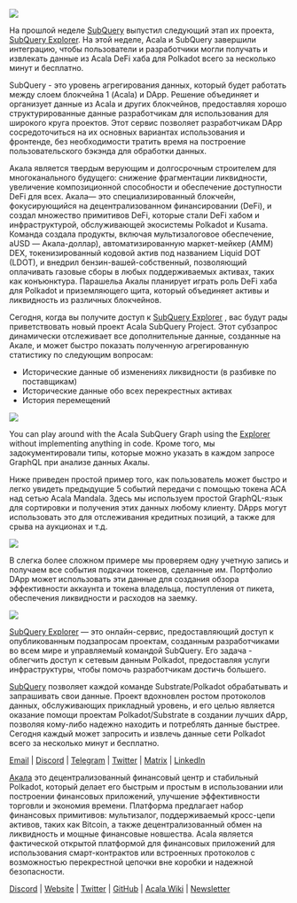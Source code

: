 ![](https://miro.medium.com/max/1400/1*cg4kJs0WEcyPP73EAtHomA.png)


На прошлой неделе [SubQuery](https://www.subquery.network/) выпустил следующий этап их проекта, [SubQuery Explorer](https://explorer.subquery.network/). На этой неделе, Acala и SubQuery завершили интеграцию, чтобы пользователи и разработчики могли получать и извлекать данные из Acala DeFi хаба для Polkadot всего за несколько минут и бесплатно.

SubQuery - это уровень агрегирования данных, который будет работать между слоем блокчейна 1 (Acala) и DApp. Решение объединяет и организует данные из Acala и других блокчейнов, предоставляя хорошо структурированные данные разработчикам для использования для широкого круга проектов. Этот сервис позволяет разработчикам DApp сосредоточиться на их основных вариантах использования и фронтенде, без необходимости тратить время на построение пользовательского бэкэнда для обработки данных.

Акала является твердым верующим и долгосрочным строителем для многоканального будущего: снижение фрагментации ликвидности, увеличение композиционной способности и обеспечение доступности DeFi для всех. Акала— это специализированный блокчейн, фокусирующийся на децентрализованном финансировании (DeFi), и создал множество примитивов DeFi, которые стали DeFi хабом и инфраструктурой, обслуживающей экосистемы Polkadot и Kusama. Команда создала продукты, включая мультизалоговое обеспечение, аUSD — Акала-доллар), автоматизированную маркет-мейкер (AMM) DEX, токенизированный кодовой актив под названием Liquid DOT (LDOT), и внедрил бензин-вашей-собственный, позволяющий оплачивать газовые сборы в любых поддерживаемых активах, таких как конъюнктура. Парашельа Акалы планирует играть роль DeFi хаба для Polkadot и приземляющего щита, который объединяет активы и ликвидность из различных блокчейнов.

Сегодня, когда вы получите доступ к [SubQuery Explorer](https://explorer.subquery.network/) , вас будут рады приветствовать новый проект Acala SubQuery Project. Этот субзапрос динамически отслеживает все дополнительные данные, созданные на Акале, и может быстро показать полученную агрегированную статистику по следующим вопросам:

-   Исторические данные об изменениях ликвидности (в разбивке по поставщикам)
-   Исторические данные обо всех перекрестных активах
-   История перемещений

![](https://miro.medium.com/max/1400/0*sXPljA1RE754fuDQ)

You can play around with the Acala SubQuery Graph using the [Explorer](https://explorer.subquery.network/) without implementing anything in code. Кроме того, мы задокументировали типы, которые можно указать в каждом запросе GraphQL при анализе данных Акалы.

Ниже приведен простой пример того, как пользователь может быстро и легко увидеть предыдущие 5 событий передачи с помощью токена ACA над сетью Acala Mandala. Здесь мы используем простой GraphQL-язык для сортировки и получения этих данных любому клиенту. DApps могут использовать это для отслеживания кредитных позиций, а также для срыва на аукционах и т.д.

![](https://miro.medium.com/max/1400/0*zlxPf2tz8DVX95kY)

В слегка более сложном примере мы проверяем одну учетную запись и получаем все события подкачки токенов, сделанные им. Портфолио DApp может использовать эти данные для создания обзора эффективности аккаунта и токена владельца, поступления от пикета, обеспечения ликвидности и расходов на заемку.

![](https://miro.medium.com/max/1400/0*hdTbn41vDvIYuv3_)

[SubQuery Explorer](https://explorer.subquery.network/) — это онлайн-сервис, предоставляющий доступ к опубликованным подзапросам проектам, созданным разработчиками во всем мире и управляемый командой SubQuery. Его задача - облегчить доступ к сетевым данным Polkadot, предоставляя услуги инфраструктуры, чтобы помочь разработчикам достичь большего.

[SubQuery](https://www.subquery.network/) позволяет каждой команде Substrate/Polkadot обрабатывать и запрашивать свои данные. Проект вдохновлен ростом протоколов данных, обслуживающих прикладный уровень, и его целью является оказание помощи проектам Polkadot/Substrate в создании лучших dApp, позволяя кому-либо надежно находить и потреблять данные быстрее. Сегодня каждый может запросить и извлечь данные сети Polkadot всего за несколько минут и бесплатно.

[Email](mailto:hello@subquery.network) | [Discord](https://discord.com/invite/78zg8aBSMG) | [Telegram](https://t.me/subquerynetwork) | [Twitter](https://twitter.com/subquerynetwork) | [Matrix](https://matrix.to/#/#subquery:matrix.org) | [LinkedIn](https://www.linkedin.com/company/subquery)

[Акала](http://acala.network/) это децентрализованный финансовый центр и стабильный Polkadot, который делает его быстрым и простым в использовании или построении финансовых приложений, улучшение эффективности торговли и экономия времени. Платформа предлагает набор финансовых примитивов: мультизалог, поддерживаемый кросс-цепи активов, таких как Bitcoin, а также децентрализованный обмен на ликвидность и мощные финансовые новшества. Acala является фактической открытой платформой для финансовых приложений для использования смарт-контрактов или встроенных протоколов с возможностью перекрестной цепочки вне коробки и надежной безопасности.

[Discord](https://discord.gg/vdbFVCH) | [Website](https://acala.network/) | [Twitter](https://twitter.com/AcalaNetwork) | [GitHub](https://github.com/AcalaNetwork/Acala) | [Acala Wiki](https://github.com/AcalaNetwork/Acala/wiki) | [Newsletter](https://share.hsforms.com/1X9RxkXk-R62I0VNbATaDXw4h8qc)